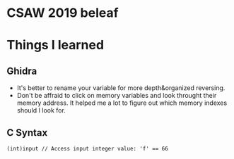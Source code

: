 # CSAW 2019 beleaf
# Things I learned
## Ghidra
- It's better to rename your variable for more depth&organized reversing.
- Don't be affraid to click on memory variables and look throught their memory address.
It helped me a lot to figure out which memory indexes should I look for.
## C Syntax
```
(int)input // Access input integer value: 'f' == 66
```
